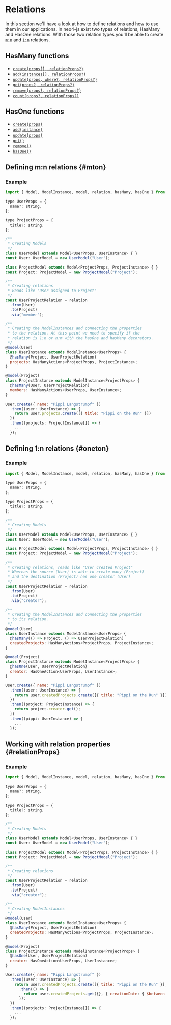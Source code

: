 # Relations

In this section we'll have a look at how to define relations and how to use them in our applications. In neo4-js exist two types of relations, HasMany and HasOne relations. With those two relation types you'll be able to create [`m:n`](#mton) and [`1:n`](#oneton) relations.

## HasMany functions

* [`create(props[], relationProps?)`](#hmcreate)
* [`add(instances[], relationProps?)`](#hmadd)
* [`update(props, where?, relationProps?)`](#hmupdate)
* [`get(props?, relationProps?)`](#hmget)
* [`remove(props?, relationProps?)`](#hmremove)
* [`count(props?, relationProps?)`](#hmcount)

## HasOne functions

* [`create(props)`](#hocreate)
* [`add(instance)`](#hoadd)
* [`update(props)`](#houpdate)
* [`get()`](#hoget)
* [`remove()`](#horemove)
* [`hasOne()`](#hocount)

## Defining m:n relations {#mton}

### Example

```js
import { Model, ModelInstance, model, relation, hasMany, hasOne } from "neo4-js";

type UserProps = {
  name?: string,
};

type ProjectProps = {
  title?: string,
};

/**
 * Creating Models
 */
class UserModel extends Model<UserProps, UserInstance> { }
const User: UserModel = new UserModel("User");

class ProjectModel extends Model<ProjectProps, ProjectInstance> { }
const Project: ProjectModel = new ProjectModel("Project");

/**
 * Creating relations
 * Reads like "User assigned to Project"
 */
const UserProjectRelation = relation
  .from(User)
  .to(Project)
  .via("member");

/**
 * Creating the ModelInstances and connecting the properties
 * to the relation. At this point we need to specify if the
 * relation is 1:n or n:m with the hasOne and hasMany decorators.
 */
@model(User)
class UserInstance extends ModelInstance<UserProps> {
  @hasMany(Project, UserProjectRelation)
  projects: HasManyActions<ProjectProps, ProjectInstance>;
}

@model(Project)
class ProjectInstance extends ModelInstance<ProjectProps> {
  @hasMany(User, UserProjectRelation)
  members: HasManyActions<UserProps, UserInstance>;
}

User.create({ name: "Pippi Langstrumpf" })
  .then((user: UserInstance) => {
    return user.projects.create([{ title: "Pippi on the Run" }])
  })
  .then((projects: ProjectInstance[]) => {
    ...
  });
```

## Defining 1:n relations {#oneton}

### Example

```js
import { Model, ModelInstance, model, relation, hasMany, hasOne } from "neo4-js";

type UserProps = {
  name?: string,
};

type ProjectProps = {
  title?: string,
};

/**
 * Creating Models
 */
class UserModel extends Model<UserProps, UserInstance> { }
const User: UserModel = new UserModel("User");

class ProjectModel extends Model<ProjectProps, ProjectInstance> { }
const Project: ProjectModel = new ProjectModel("Project");

/**
 * Creating relations, reads like "User created Project"
 * Whereas the source (User) is able to create many (Project)
 * and the destination (Project) has one creator (User)
 */
const UserProjectRelation = relation
  .from(User)
  .to(Project)
  .via("creator");

/**
 * Creating the ModelInstances and connecting the properties
 * to its relation.
 */
@model(User)
class UserInstance extends ModelInstance<UserProps> {
  @hasMany(() => Project, () => UserProjectRelation)
  createdProjects: HasManyActions<ProjectProps, ProjectInstance>;
}

@model(Project)
class ProjectInstance extends ModelInstance<ProjectProps> {
  @hasOne(User, UserProjectRelation)
  creator: HasOneAction<UserProps, UserInstance>;
}

User.create({ name: "Pippi Langstrumpf" })
  .then((user: UserInstance) => {
    return user.createdProjects.create([{ title: "Pippi on the Run" }])
  })
  .then((project: ProjectInstance) => {
    return project.creator.get();
  })
  .then((pippi: UserInstance) => {
    ...
  });
```

## Working with relation properties {#relationProps}

### Example

```js
import { Model, ModelInstance, model, relation, hasMany, hasOne } from "neo4-js";

type UserProps = {
  name?: string,
};

type ProjectProps = {
  title?: string,
};

/**
 * Creating Models
 */
class UserModel extends Model<UserProps, UserInstance> { }
const User: UserModel = new UserModel("User");

class ProjectModel extends Model<ProjectProps, ProjectInstance> { }
const Project: ProjectModel = new ProjectModel("Project");

/**
 * Creating relations
 */
const UserProjectRelation = relation
  .from(User)
  .to(Project)
  .via("creator");

/**
 * Creating ModelInstances
 */
@model(User)
class UserInstance extends ModelInstance<UserProps> {
  @hasMany(Project, UserProjectRelation)
  createdProjects: HasManyActions<ProjectProps, ProjectInstance>;
}

@model(Project)
class ProjectInstance extends ModelInstance<ProjectProps> {
  @hasOne(User, UserProjectRelation)
  creator: HasOneAction<UserProps, UserInstance>;
}

User.create({ name: "Pippi Langstrumpf" })
  .then((user: UserInstance) => {
    return user.createdProjects.create([{ title: "Pippi on the Run" }], { creationDate: Date.now() })
      .then(() => {
        return user.createdProjects.get({}, { creationDate: { $between: [ Date.now() - 10000, Date.now() ] } });
      });
  })
  .then((projects: ProjectInstance[]) => {
    ...
  });
```
